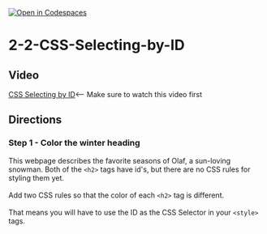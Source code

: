 [![Open in Codespaces](https://classroom.github.com/assets/launch-codespace-2972f46106e565e64193e422d61a12cf1da4916b45550586e14ef0a7c637dd04.svg)](https://classroom.github.com/open-in-codespaces?assignment_repo_id=20776758)
# 2-2-CSS-Selecting-by-ID <br>

## Video 
[CSS Selecting by ID](https://youtu.be/XN4AxR78Yc0)<-- Make sure to watch this video first

## Directions 
### Step 1 - Color the winter heading <br>
This webpage describes the favorite seasons of Olaf, a sun-loving snowman. Both of the `<h2>` tags have id's, but there are no CSS rules for styling them yet. 
<br><br>
Add two CSS rules so that the color of each `<h2>` tag is different.  
<br>
That means you will have to use the ID as the CSS Selector in your `<style>` tags.
